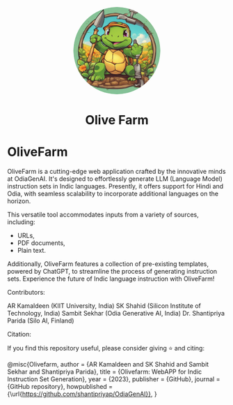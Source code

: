 <p align="center">
  <a href="url"><img src="https://github.com/OdiaGenAI/Olive_Farm/blob/main/olive_farm.png" height="auto" width="200" style="border-radius:100%"></a>
</p>


<h1 align ="center">Olive Farm</h1>


# OliveFarm 

OliveFarm is a cutting-edge web application crafted by the innovative minds at OdiaGenAI. It's designed to effortlessly generate LLM (Language Model) instruction sets in Indic languages. Presently, it offers support for Hindi and Odia, with seamless scalability to incorporate additional languages on the horizon.

This versatile tool accommodates inputs from a variety of sources, including:
* URLs,
* PDF documents,
* Plain text.

Additionally, OliveFarm features a collection of pre-existing templates, powered by ChatGPT, to streamline the process of generating instruction sets. Experience the future of Indic language instruction with OliveFarm!


Contributors:

AR Kamaldeen (KIIT University, India)
SK Shahid (Silicon Institute of Technology, India)
Sambit Sekhar (Odia Generative AI, India)
Dr. Shantipriya Parida (Silo AI, Finland)     


Citation:

If you find this repository useful, please consider giving ⭐ and citing:

@misc{Olivefarm,
  author = {AR Kamaldeen and SK Shahid and Sambit Sekhar and Shantipriya Parida},
  title = {Olivefarm: WebAPP for Indic Instruction Set Generation},
  year = {2023},
  publisher = {GitHub},
  journal = {GitHub repository},
  howpublished = {\url{https://github.com/shantipriyap/OdiaGenAI}},
}

